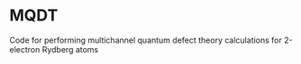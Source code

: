 # MQDT
Code for performing multichannel quantum defect theory calculations for 2-electron Rydberg atoms
